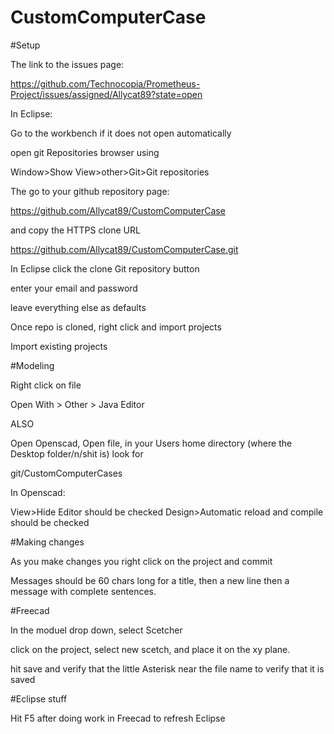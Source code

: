 CustomComputerCase
==================

#Setup 

The link to the issues page:

https://github.com/Technocopia/Prometheus-Project/issues/assigned/Allycat89?state=open

In Eclipse: 

Go to the workbench if it does not open automatically

open git Repositories browser using

Window>Show View>other>Git>Git repositories

The go to your github repository page:

https://github.com/Allycat89/CustomComputerCase

and copy the HTTPS clone URL

https://github.com/Allycat89/CustomComputerCase.git

In Eclipse click the clone Git repository button

enter your email and password

leave everything else as defaults

Once repo is cloned, right click and import projects

Import existing projects

#Modeling

Right click on file

Open With > Other > Java Editor

ALSO

Open Openscad, Open file, in your Users home directory (where the Desktop folder/n/shit is) look for

git/CustomComputerCases

In Openscad:

View>Hide Editor should be checked
Design>Automatic reload and compile should be checked

#Making changes

As you make changes you right click on the project and commit

Messages should be 60 chars long for a title, then a new line then a message with complete sentences. 

#Freecad

In the moduel drop down, select Scetcher

click on the project, select new scetch, and place it on the xy plane.

hit save and verify that the little Asterisk near the file name to verify that it is saved

#Eclipse stuff

Hit F5 after doing work in Freecad to refresh Eclipse

